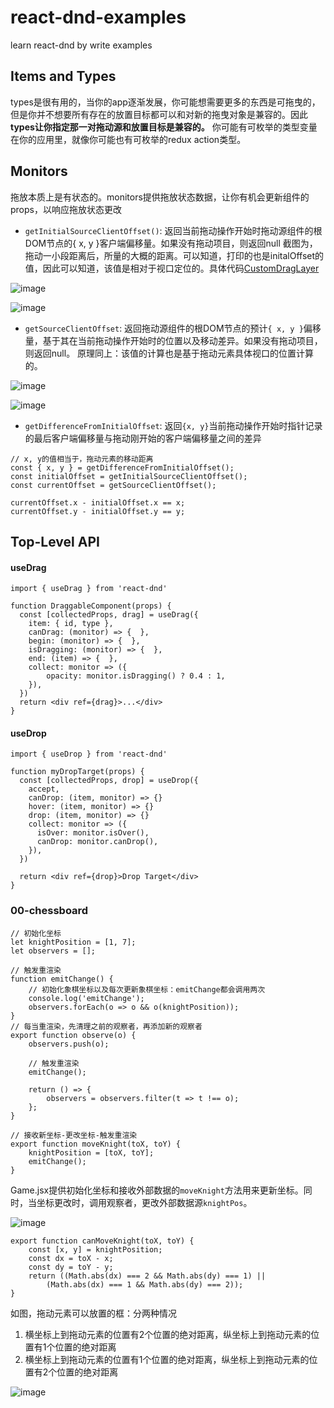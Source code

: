 # react-dnd-examples
learn react-dnd by write examples

## Items and Types
types是很有用的，当你的app逐渐发展，你可能想需要更多的东西是可拖曳的，但是你并不想要所有存在的放置目标都可以和对新的拖曳对象是兼容的。因此**types让你指定那一对拖动源和放置目标是兼容的。** 你可能有可枚举的类型变量在你的应用里，就像你可能也有可枚举的redux action类型。

## Monitors
拖放本质上是有状态的。monitors提供拖放状态数据，让你有机会更新组件的props，以响应拖放状态更改

+ `getInitialSourceClientOffset()`: 返回当前拖动操作开始时拖动源组件的根DOM节点的{ x, y }客户端偏移量。如果没有拖动项目，则返回null
截图为，拖动一小段距离后，所量的大概的距离。可以知道，打印的也是initalOffset的值，因此可以知道，该值是相对于视口定位的。具体代码[CustomDragLayer](./src/examples-hook/02-drag-around/custom-drag-layer/CustomDragLayer.jsx)


![image](https://user-images.githubusercontent.com/12481194/59901284-50b52a00-942d-11e9-8d16-d7b2e5efdf2d.png)

![image](https://user-images.githubusercontent.com/12481194/59901327-78a48d80-942d-11e9-852a-343a46873af4.png)

+ `getSourceClientOffset`: 返回拖动源组件的根DOM节点的预计`{ x, y }`偏移量，基于其在当前拖动操作开始时的位置以及移动差异。如果没有拖动项目，则返回null。
原理同上：该值的计算也是基于拖动元素具体视口的位置计算的。

![image](https://user-images.githubusercontent.com/12481194/59901847-26fd0280-942f-11e9-82a2-87d911d6f8a3.png)

![image](https://user-images.githubusercontent.com/12481194/59901905-48f68500-942f-11e9-8396-56cf8b2ee91c.png)

+ `getDifferenceFromInitialOffset`: 返回`{x, y}`当前拖动操作开始时指针记录的最后客户端偏移量与拖动刚开始的客户端偏移量之间的差异

```
// x, y的值相当于，拖动元素的移动距离
const { x, y } = getDifferenceFromInitialOffset();
const initialOffset = getInitialSourceClientOffset();
const currentOffset = getSourceClientOffset();

currentOffset.x - initialOffset.x == x;
currentOffset.y - initialOffset.y == y;
```

## Top-Level API

#### useDrag

```
import { useDrag } from 'react-dnd'

function DraggableComponent(props) {
  const [collectedProps, drag] = useDrag({
    item: { id, type },
    canDrag: (monitor) => {  },
    begin: (monitor) => {  },
    isDragging: (monitor) => {  },
    end: (item) => {  },
    collect: monitor => ({
        opacity: monitor.isDragging() ? 0.4 : 1,
    }),
  })
  return <div ref={drag}>...</div>
}
```
#### useDrop

```
import { useDrop } from 'react-dnd'

function myDropTarget(props) {
  const [collectedProps, drop] = useDrop({
    accept,
    canDrop: (item, monitor) => {}
    hover: (item, monitor) => {}
    drop: (item, monitor) => {}
    collect: monitor => ({
      isOver: monitor.isOver(),
      canDrop: monitor.canDrop(),
    }),
  })

  return <div ref={drop}>Drop Target</div>
}
```



### 00-chessboard
```
// 初始化坐标
let knightPosition = [1, 7];
let observers = [];

// 触发重渲染
function emitChange() {
    // 初始化象棋坐标以及每次更新象棋坐标：emitChange都会调用两次
    console.log('emitChange'); 
    observers.forEach(o => o && o(knightPosition));
}
// 每当重渲染，先清理之前的观察者，再添加新的观察者
export function observe(o) {
    observers.push(o);

    // 触发重渲染
    emitChange();
    
    return () => {
        observers = observers.filter(t => t !== o);
    };
}

// 接收新坐标-更改坐标-触发重渲染
export function moveKnight(toX, toY) {
    knightPosition = [toX, toY];
    emitChange();
}
```
Game.jsx提供初始化坐标和接收外部数据的`moveKnight`方法用来更新坐标。同时，当坐标更改时，调用观察者，更改外部数据源`knightPos`。

![image](https://user-images.githubusercontent.com/12481194/59825382-7a574e00-9366-11e9-9c1e-22cbf70d2992.png)

```
export function canMoveKnight(toX, toY) {
    const [x, y] = knightPosition;
    const dx = toX - x;
    const dy = toY - y;
    return ((Math.abs(dx) === 2 && Math.abs(dy) === 1) ||
        (Math.abs(dx) === 1 && Math.abs(dy) === 2));
}
```
如图，拖动元素可以放置的框：分两种情况

1. 横坐标上到拖动元素的位置有2个位置的绝对距离，纵坐标上到拖动元素的位置有1个位置的绝对距离
2. 横坐标上到拖动元素的位置有1个位置的绝对距离，纵坐标上到拖动元素的位置有2个位置的绝对距离

![image](https://user-images.githubusercontent.com/12481194/59816201-cc3faa00-934d-11e9-942a-3e359f64f5fb.png)
